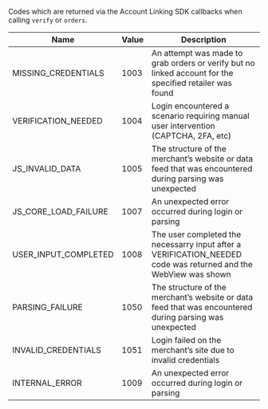 Codes which are returned via the Account Linking SDK callbacks when calling `verify` or `orders`.

| Name     | Value       | Description                                                                                                     |
|----------|-------------|-----------------------------------------------------------------------------------------------------------------|
|MISSING_CREDENTIALS|1003| An attempt was made to grab orders or verify but no linked account for the specified retailer was found         |
|VERIFICATION_NEEDED|1004| Login encountered a scenario requiring manual user intervention (CAPTCHA, 2FA, etc)                             |
|JS_INVALID_DATA|1005| The structure of the merchant’s website or data feed that was encountered during parsing was unexpected         |
|JS_CORE_LOAD_FAILURE|1007| An unexpected error occurred during login or parsing                                                            |
|USER_INPUT_COMPLETED|1008| The user completed the necessarry input after a VERIFICATION_NEEDED code was returned and the WebView was shown |
|PARSING_FAILURE|1050| The structure of the merchant’s website or data feed that was encountered during parsing was unexpected         |
|INVALID_CREDENTIALS|1051| Login failed on the merchant’s site due to invalid credentials                                                  |
|INTERNAL_ERROR|1009| An unexpected error occurred during login or parsing                                                            |